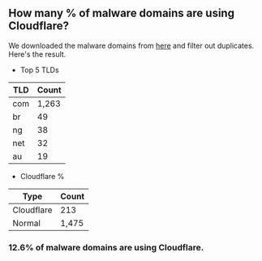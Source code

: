 ## How many % of malware domains are using Cloudflare?


We downloaded the malware domains from [here](https://urlhaus.abuse.ch) and filter out duplicates.
Here's the result.


[//]: # (start replacement)


- Top 5 TLDs

| TLD | Count |
| --- | --- |
| com | 1,263 |
| br | 49 |
| ng | 38 |
| net | 32 |
| au | 19 |


- Cloudflare %

| Type | Count |
| --- | --- |
| Cloudflare | 213 |
| Normal | 1,475 |


### 12.6% of malware domains are using Cloudflare.